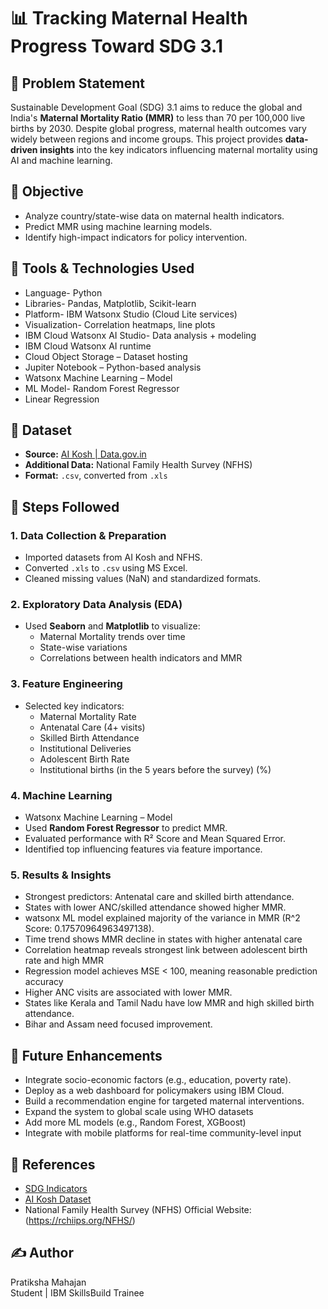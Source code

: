# 📊 Tracking Maternal Health Progress Toward SDG 3.1

## 🎯 Problem Statement
Sustainable Development Goal (SDG) 3.1 aims to reduce the global and India's **Maternal Mortality Ratio (MMR)** to less than 70 per 100,000 live births by 2030. Despite global progress, maternal health outcomes vary widely between regions and income groups. This project provides **data-driven insights** into the key indicators influencing maternal mortality using AI and machine learning.

## 🧠 Objective
- Analyze country/state-wise data on maternal health indicators.
- Predict MMR using machine learning models.
- Identify high-impact indicators for policy intervention.

## 🧰 Tools & Technologies Used
- Language- Python  
- Libraries- Pandas, Matplotlib, Scikit-learn 
- Platform- IBM Watsonx Studio (Cloud Lite services)  
- Visualization- Correlation heatmaps, line plots  
- IBM Cloud Watsonx AI Studio- Data analysis + modeling
- IBM Cloud Watsonx AI runtime
- Cloud Object Storage – Dataset hosting
- Jupiter Notebook – Python-based analysis
- Watsonx Machine Learning – Model
- ML Model- Random Forest Regressor 
- Linear Regression

## 📁 Dataset
- **Source:** [AI Kosh | Data.gov.in](https://www.data.gov.in/resource/sustainable-development-goals-nationalindicator-framework-version-31-2021)
- **Additional Data:** National Family Health Survey (NFHS)
- **Format:** `.csv`, converted from `.xls`

## 📌 Steps Followed

### 1. Data Collection & Preparation
- Imported datasets from AI Kosh and NFHS.
- Converted `.xls` to `.csv` using MS Excel.
- Cleaned missing values (NaN) and standardized formats.

### 2. Exploratory Data Analysis (EDA)
- Used **Seaborn** and **Matplotlib** to visualize:
  - Maternal Mortality trends over time
  - State-wise variations
  - Correlations between health indicators and MMR

### 3. Feature Engineering
- Selected key indicators:
  - Maternal Mortality Rate
  - Antenatal Care (4+ visits)
  - Skilled Birth Attendance
  - Institutional Deliveries
  - Adolescent Birth Rate
  - Institutional births (in the 5 years before the survey) (%)

### 4. Machine Learning
- Watsonx Machine Learning – Model
- Used **Random Forest Regressor** to predict MMR.
- Evaluated performance with R² Score and Mean Squared Error.
- Identified top influencing features via feature importance.

### 5. Results & Insights
- Strongest predictors: Antenatal care and skilled birth attendance.
- States with lower ANC/skilled attendance showed higher MMR.
- watsonx ML model explained majority of the variance in MMR (R^2 Score: 0.17570964963497138).
- Time trend shows MMR decline in states with higher antenatal care
- Correlation heatmap reveals strongest link between adolescent birth rate and high MMR
- Regression model achieves MSE < 100, meaning reasonable prediction accuracy
- Higher ANC visits are associated with lower MMR.
- States like Kerala and Tamil Nadu have low MMR and high skilled birth attendance.
- Bihar and Assam need focused improvement.
 
## 🧪 Future Enhancements
- Integrate socio-economic factors (e.g., education, poverty rate).
- Deploy as a web dashboard for policymakers using IBM Cloud.
- Build a recommendation engine for targeted maternal interventions.
- Expand the system to global scale using WHO datasets
- Add more ML models (e.g., Random Forest, XGBoost)
- Integrate with mobile platforms for real-time community-level input

## 📎 References
- [SDG Indicators](https://sdgs.un.org/goals/goal3)
- [AI Kosh Dataset](https://data.gov.in/)
- National Family Health Survey (NFHS)
Official Website: (https://rchiips.org/NFHS/)

## ✍️ Author
Pratiksha Mahajan  
Student | IBM SkillsBuild Trainee  

